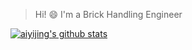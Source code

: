 
>  Hi! 😄 I'm a Brick Handling Engineer
>  

[![aiyijing's github stats](https://github-readme-stats.vercel.app/api?username=aiyijing&show_icons=true&theme=radical&hide_title=true])](https://github.com/aiyijing)
